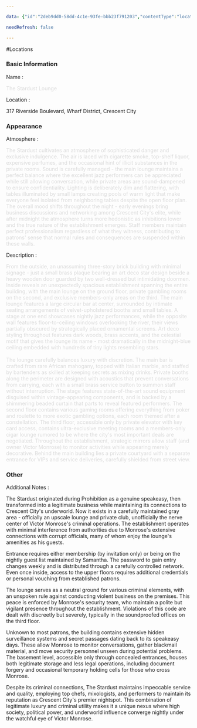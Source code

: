 ```yaml
---

data: {"id":"2deb9dd0-58dd-4c1e-93fe-bbb23f791203","contentType":"locations","name":"Stardust Lounge","color":"#6e6e6e","template":{"BasicInformation":{"type":"group","label":"Basic Information","fields":{"Name":{"type":"text","value":"<p><span style=\"color: rgb(218, 218, 218)\">The Stardust Lounge</span></p>","required":true},"Location":{"type":"text","value":"<p>317 Riverside Boulevard, Wharf District, Crescent City</p>"},"MapImage":{"type":"image","value":null}}},"Appearance":{"type":"group","label":"Appearance","fields":{"Atmosphere":{"type":"textarea","value":"<p><span style=\"color: rgb(218, 218, 218)\">The Stardust cultivates an atmosphere of sophisticated danger and exclusive indulgence. The air is laced with cigarette smoke, top-shelf liquor, expensive perfumes, and the occasional hint of illicit substances in the private rooms. Sound is carefully managed - the main lounge maintains a perfect balance where the excellent jazz performers can be appreciated while still allowing conversation, while private areas are sound-dampened to ensure confidentiality. Lighting is deliberately dim and flattering, with tables illuminated by small lamps creating pools of warm light that make everyone feel isolated from neighboring tables despite the open floor plan. The overall mood shifts throughout the night - early evenings bring business discussions and networking among Crescent City's elite, while after midnight the atmosphere turns more hedonistic as inhibitions lower and the true nature of the establishment emerges. Staff members maintain perfect professionalism regardless of what they witness, contributing to patrons' sense that normal rules and consequences are suspended within these walls.</span></p>"},"Description":{"type":"textarea","value":"<p><span style=\"color: rgb(218, 218, 218)\">From the outside, an unassuming three-story brick building with minimal signage - just a small brass plaque bearing an art deco star design beside a heavy wooden door guarded by two well-dressed but intimidating doormen. Inside reveals an unexpectedly spacious establishment spanning the entire building, with the main lounge on the ground floor, private gambling rooms on the second, and exclusive members-only areas on the third. The main lounge features a large circular bar at center, surrounded by intimate seating arrangements of velvet-upholstered booths and small tables. A stage at one end showcases nightly jazz performances, while the opposite wall features floor-to-ceiling windows overlooking the river, their views partially obscured by strategically placed ornamental screens. Art deco styling throughout features dark woods, brass accents, and the celestial motif that gives the lounge its name - most dramatically in the midnight-blue ceiling embedded with hundreds of tiny lights resembling stars.</span><br><br><span style=\"color: rgb(218, 218, 218)\">The lounge carefully balances luxury with discretion. The main bar is crafted from rare African mahogany, topped with Italian marble, and staffed by bartenders as skilled at keeping secrets as mixing drinks. Private booths along the perimeter are designed with acoustics that prevent conversations from carrying, each with a small brass service button to summon staff without interruption. The stage features state-of-the-art sound equipment disguised within vintage-appearing components, and is backed by a shimmering beaded curtain that parts to reveal featured performers. The second floor contains various gaming rooms offering everything from poker and roulette to more exotic gambling options, each room themed after a constellation. The third floor, accessible only by private elevator with key card access, contains ultra-exclusive meeting rooms and a members-only cigar lounge rumored to be where the city's most important deals are negotiated. Throughout the establishment, strategic mirrors allow staff (and owner Victor Monrose) to monitor activities while appearing merely decorative. Behind the main building lies a private courtyard with a separate entrance for VIPs and service deliveries, carefully shielded from street view.</span></p>"}}},"Other":{"type":"group","label":"Other","fields":{"AdditionalNotes":{"type":"textarea","value":"<p>The Stardust originated during Prohibition as a genuine speakeasy, then transformed into a legitimate business while maintaining its connections to Crescent City's underworld. Now it exists in a carefully maintained gray area - officially an upscale lounge and private club, unofficially the nerve center of Victor Monrose's criminal operations. The establishment operates with minimal interference from authorities due to Monrose's extensive connections with corrupt officials, many of whom enjoy the lounge's amenities as his guests.</p><p>Entrance requires either membership (by invitation only) or being on the nightly guest list maintained by Samantha. The password to gain entry changes weekly and is distributed through a carefully controlled network. Even once inside, access to the upper floors requires additional credentials or personal vouching from established patrons.</p><p>The lounge serves as a neutral ground for various criminal elements, with an unspoken rule against conducting violent business on the premises. This peace is enforced by Monrose's security team, who maintain a polite but vigilant presence throughout the establishment. Violations of this code are dealt with discreetly but severely, typically in the soundproofed offices on the third floor.</p><p>Unknown to most patrons, the building contains extensive hidden surveillance systems and secret passages dating back to its speakeasy days. These allow Monrose to monitor conversations, gather blackmail material, and move security personnel unseen during potential problems. The basement level, accessible only through concealed entrances, houses both legitimate storage and less legal operations, including document forgery and occasional temporary holding cells for those who cross Monrose.</p><p>Despite its criminal connections, The Stardust maintains impeccable service and quality, employing top chefs, mixologists, and performers to maintain its reputation as Crescent City's premier nightspot. This combination of legitimate luxury and criminal utility makes it a unique nexus where high society, political power, and underworld influence converge nightly under the watchful eye of Victor Monrose.</p>"}}}}}

needRefresh: false

---
```


#Locations

<div class="section level-3"><h3 class="section-header">Basic Information</h3><div class="section-content"><div class="content-container"><div class="field-container field-type-text"><div class="field-label">Name : </div><div class="field-value text-value"><p><span style="color: rgb(218, 218, 218)">The Stardust Lounge</span></p></div></div><div class="field-container field-type-text"><div class="field-label">Location : </div><div class="field-value text-value"><p>317 Riverside Boulevard, Wharf District, Crescent City</p></div></div></div></div></div><div class="section-separator"></div><div class="section level-3"><h3 class="section-header">Appearance</h3><div class="section-content"><div class="content-container"><div class="field-container field-type-textarea"><div class="field-label">Atmosphere : </div><div class="field-value"><div class="content-creation-textarea"><p><span style="color: rgb(218, 218, 218)">The Stardust cultivates an atmosphere of sophisticated danger and exclusive indulgence. The air is laced with cigarette smoke, top-shelf liquor, expensive perfumes, and the occasional hint of illicit substances in the private rooms. Sound is carefully managed - the main lounge maintains a perfect balance where the excellent jazz performers can be appreciated while still allowing conversation, while private areas are sound-dampened to ensure confidentiality. Lighting is deliberately dim and flattering, with tables illuminated by small lamps creating pools of warm light that make everyone feel isolated from neighboring tables despite the open floor plan. The overall mood shifts throughout the night - early evenings bring business discussions and networking among Crescent City's elite, while after midnight the atmosphere turns more hedonistic as inhibitions lower and the true nature of the establishment emerges. Staff members maintain perfect professionalism regardless of what they witness, contributing to patrons' sense that normal rules and consequences are suspended within these walls.</span></p></div></div></div><div class="field-container field-type-textarea"><div class="field-label">Description : </div><div class="field-value"><div class="content-creation-textarea"><p><span style="color: rgb(218, 218, 218)">From the outside, an unassuming three-story brick building with minimal signage - just a small brass plaque bearing an art deco star design beside a heavy wooden door guarded by two well-dressed but intimidating doormen. Inside reveals an unexpectedly spacious establishment spanning the entire building, with the main lounge on the ground floor, private gambling rooms on the second, and exclusive members-only areas on the third. The main lounge features a large circular bar at center, surrounded by intimate seating arrangements of velvet-upholstered booths and small tables. A stage at one end showcases nightly jazz performances, while the opposite wall features floor-to-ceiling windows overlooking the river, their views partially obscured by strategically placed ornamental screens. Art deco styling throughout features dark woods, brass accents, and the celestial motif that gives the lounge its name - most dramatically in the midnight-blue ceiling embedded with hundreds of tiny lights resembling stars.</span><br><br><span style="color: rgb(218, 218, 218)">The lounge carefully balances luxury with discretion. The main bar is crafted from rare African mahogany, topped with Italian marble, and staffed by bartenders as skilled at keeping secrets as mixing drinks. Private booths along the perimeter are designed with acoustics that prevent conversations from carrying, each with a small brass service button to summon staff without interruption. The stage features state-of-the-art sound equipment disguised within vintage-appearing components, and is backed by a shimmering beaded curtain that parts to reveal featured performers. The second floor contains various gaming rooms offering everything from poker and roulette to more exotic gambling options, each room themed after a constellation. The third floor, accessible only by private elevator with key card access, contains ultra-exclusive meeting rooms and a members-only cigar lounge rumored to be where the city's most important deals are negotiated. Throughout the establishment, strategic mirrors allow staff (and owner Victor Monrose) to monitor activities while appearing merely decorative. Behind the main building lies a private courtyard with a separate entrance for VIPs and service deliveries, carefully shielded from street view.</span></p></div></div></div></div></div></div><div class="section-separator"></div><div class="section level-3"><h3 class="section-header">Other</h3><div class="section-content"><div class="content-container"><div class="field-container field-type-textarea"><div class="field-label">Additional Notes : </div><div class="field-value"><div class="content-creation-textarea"><p>The Stardust originated during Prohibition as a genuine speakeasy, then transformed into a legitimate business while maintaining its connections to Crescent City's underworld. Now it exists in a carefully maintained gray area - officially an upscale lounge and private club, unofficially the nerve center of Victor Monrose's criminal operations. The establishment operates with minimal interference from authorities due to Monrose's extensive connections with corrupt officials, many of whom enjoy the lounge's amenities as his guests.</p><p>Entrance requires either membership (by invitation only) or being on the nightly guest list maintained by Samantha. The password to gain entry changes weekly and is distributed through a carefully controlled network. Even once inside, access to the upper floors requires additional credentials or personal vouching from established patrons.</p><p>The lounge serves as a neutral ground for various criminal elements, with an unspoken rule against conducting violent business on the premises. This peace is enforced by Monrose's security team, who maintain a polite but vigilant presence throughout the establishment. Violations of this code are dealt with discreetly but severely, typically in the soundproofed offices on the third floor.</p><p>Unknown to most patrons, the building contains extensive hidden surveillance systems and secret passages dating back to its speakeasy days. These allow Monrose to monitor conversations, gather blackmail material, and move security personnel unseen during potential problems. The basement level, accessible only through concealed entrances, houses both legitimate storage and less legal operations, including document forgery and occasional temporary holding cells for those who cross Monrose.</p><p>Despite its criminal connections, The Stardust maintains impeccable service and quality, employing top chefs, mixologists, and performers to maintain its reputation as Crescent City's premier nightspot. This combination of legitimate luxury and criminal utility makes it a unique nexus where high society, political power, and underworld influence converge nightly under the watchful eye of Victor Monrose.</p></div></div></div></div></div></div><div class="section-separator"></div>